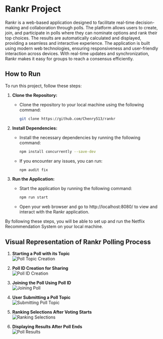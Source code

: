 # Rankr Project
Rankr is a web-based application designed to facilitate real-time decision-making and collaboration through polls. The platform allows users to create, join, and participate in polls where they can nominate options and rank their top choices. The results are automatically calculated and displayed, providing a seamless and interactive experience. The application is built using modern web technologies, ensuring responsiveness and user-friendly interaction across devices. With real-time updates and synchronization, Rankr makes it easy for groups to reach a consensus efficiently.

## How to Run

To run this project, follow these steps:

1. **Clone the Repository:**
   - Clone the repository to your local machine using the following command:
     ```bash
     git clone https://github.com/Chenry513/rankr
     ```

2. **Install Dependencies:**
   - Install the necessary dependencies by running the following command:
     ```bash
     npm install concurrently --save-dev
     ```
    - If you encounter any issues, you can run:
      ```bash
      npm audit fix
      ```
      
3. **Run the Application:**
   - Start the application by running the following command:
     ```bash
     npm run start
     ```
   - Open your web browser and go to http://localhost:8080/ to view and interact with the Rankr application.

By following these steps, you will be able to set up and run the Netflix Recommendation System on your local machine.

## Visual Representation of Rankr Polling Process

1. **Starting a Poll with its Topic**  
   ![Poll Topic Creation](https://github.com/Chenry513/rankr/blob/master/poll_topic_creation.png)

2. **Poll ID Creation for Sharing**  
   ![Poll ID Creation](https://github.com/Chenry513/rankr/blob/master/poll_id_creation.png)

3. **Joining the Poll Using Poll ID**  
   ![Joining Poll](https://github.com/Chenry513/rankr/blob/master/join_poll.png)

4. **User Submitting a Poll Topic**  
   ![Submitting Poll Topic](https://github.com/Chenry513/rankr/blob/master/submit_poll_topic.png)

5. **Ranking Selections After Voting Starts**  
   ![Ranking Selections](https://github.com/Chenry513/rankr/blob/master/ranking_selections.png)

6. **Displaying Results After Poll Ends**  
   ![Poll Results](https://github.com/Chenry513/rankr/blob/master/poll_results.png)


